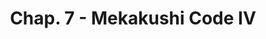 ---
kgs_layout: "manga_chapter"
title: "Chap. 7 - Mekakushi Code IV"
description: "Marry et Kido aident Momo à mettre son plan à exécution pour neutraliser les terroristes. Mais est-ce que tout se passera comme prévu ?"
---